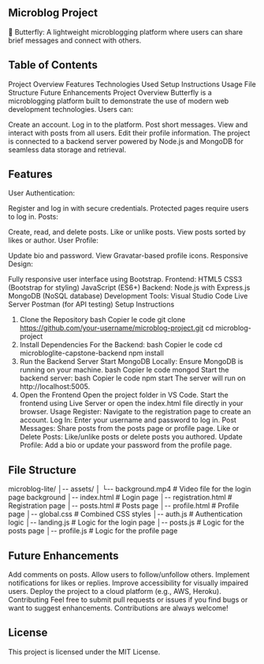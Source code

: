 ## Microblog Project

🦋 Butterfly: A lightweight microblogging platform where users can share brief messages and connect with others.

## Table of Contents
Project Overview
Features
Technologies Used
Setup Instructions
Usage
File Structure
Future Enhancements
Project Overview
Butterfly is a microblogging platform built to demonstrate the use of modern web development technologies. Users can:

Create an account.
Log in to the platform.
Post short messages.
View and interact with posts from all users.
Edit their profile information.
The project is connected to a backend server powered by Node.js and MongoDB for seamless data storage and retrieval.

## Features

User Authentication:

Register and log in with secure credentials.
Protected pages require users to log in.
Posts:

Create, read, and delete posts.
Like or unlike posts.
View posts sorted by likes or author.
User Profile:

Update bio and password.
View Gravatar-based profile icons.
Responsive Design:

Fully responsive user interface using Bootstrap.
Frontend:
HTML5
CSS3 (Bootstrap for styling)
JavaScript (ES6+)
Backend:
Node.js with Express.js
MongoDB (NoSQL database)
Development Tools:
Visual Studio Code
Live Server
Postman (for API testing)
Setup Instructions
1. Clone the Repository
bash
Copier le code
git clone https://github.com/your-username/microblog-project.git
cd microblog-project
2. Install Dependencies
For the Backend:
bash
Copier le code
cd microbloglite-capstone-backend
npm install
3. Run the Backend Server
Start MongoDB Locally:
Ensure MongoDB is running on your machine.
bash
Copier le code
mongod
Start the backend server:
bash
Copier le code
npm start
The server will run on http://localhost:5005.
4. Open the Frontend
Open the project folder in VS Code.
Start the frontend using Live Server or open the index.html file directly in your browser.
Usage
Register:
Navigate to the registration page to create an account.
Log In:
Enter your username and password to log in.
Post Messages:
Share posts from the posts page or profile page.
Like or Delete Posts:
Like/unlike posts or delete posts you authored.
Update Profile:
Add a bio or update your password from the profile page.

## File Structure

microblog-lite/
│-- assets/
│   └-- background.mp4       # Video file for the login page background
│-- index.html               # Login page
│-- registration.html        # Registration page
│-- posts.html               # Posts page
│-- profile.html             # Profile page
│-- global.css               # Combined CSS styles
│-- auth.js                  # Authentication logic
│-- landing.js               # Logic for the login page
│-- posts.js                 # Logic for the posts page
│-- profile.js               # Logic for the profile page

## Future Enhancements
Add comments on posts.
Allow users to follow/unfollow others.
Implement notifications for likes or replies.
Improve accessibility for visually impaired users.
Deploy the project to a cloud platform (e.g., AWS, Heroku).
Contributing
Feel free to submit pull requests or issues if you find bugs or want to suggest enhancements. Contributions are always welcome!

## License
This project is licensed under the MIT License.
